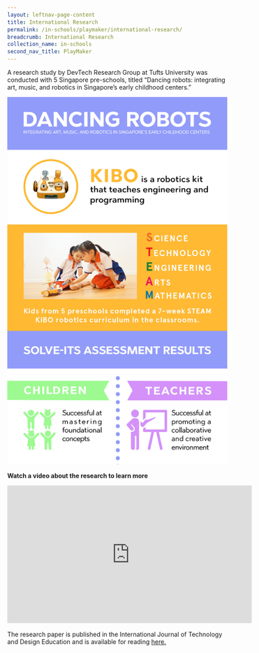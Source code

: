 ```yaml
---
layout: leftnav-page-content
title: International Research
permalink: /in-schools/playmaker/international-research/
breadcrumb: International Research
collection_name: in-schools
second_nav_title: PlayMaker
---
```

A research study by DevTech Research Group at Tufts University was conducted with 5 Singapore pre-schools, titled “Dancing robots: integrating art, music, and robotics in Singapore’s early childhood centers.”

![international research infographic](/images/in-schools/playmaker/international-research/international-research-infographic.jpg)

**Watch a video about the research to learn more**
<div class="bp-youtube">
     <iframe width="560" height="315" src="https://www.youtube.com/embed/qTjtGM0ITGc" frameborder="0" allow="accelerometer; autoplay; encrypted-media; gyroscope; picture-in-picture" allowfullscreen></iframe>
</div>

The research paper is published in the International Journal of Technology and Design Education and is available for reading [here.](https://www.semanticscholar.org/paper/Dancing-robots%3A-integrating-art%2C-music%2C-and-in-Sullivan-Bers/90249b0f482d889777aacb3b4712394efe3f3f3e) 

